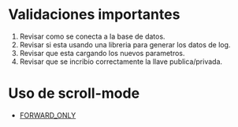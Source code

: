 # Validaciones importantes
1. Revisar como se conecta a la base de datos.
2. Revisar si esta usando una libreria para generar los datos de log.
3. Revisar que esta cargando los nuevos parametros.
4. Revisar que se incribio correctamente la llave publica/privada.
# Uso de scroll-mode
- [FORWARD_ONLY](../resources/20191226104748.java)
